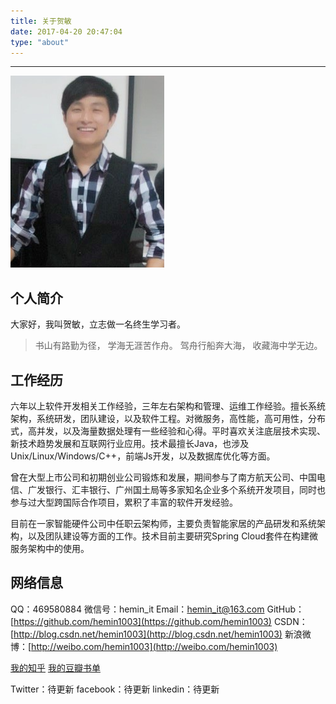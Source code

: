 ```yaml
---
title: 关于贺敏
date: 2017-04-20 20:47:04
type: "about"
---
```

***
![avatar](../uploads/avatar.png)

## 个人简介
大家好，我叫贺敏，立志做一名终生学习者。

>书山有路勤为径，
学海无涯苦作舟。
驾舟行船奔大海，
收藏海中学无边。

## 工作经历
六年以上软件开发相关工作经验，三年左右架构和管理、运维工作经验。擅长系统架构，系统研发，团队建设，以及软件工程。对微服务，高性能，高可用性，分布式，高并发，以及海量数据处理有一些经验和心得。平时喜欢关注底层技术实现、新技术趋势发展和互联网行业应用。技术最擅长Java，也涉及Unix/Linux/Windows/C++，前端Js开发，以及数据库优化等方面。

曾在大型上市公司和初期创业公司锻炼和发展，期间参与了南方航天公司、中国电信、广发银行、汇丰银行、广州国土局等多家知名企业多个系统开发项目，同时也参与过大型跨国际合作项目，累积了丰富的软件开发经验。

目前在一家智能硬件公司中任职云架构师，主要负责智能家居的产品研发和系统架构，以及团队建设等方面的工作。技术目前主要研究Spring Cloud套件在构建微服务架构中的使用。

## 网络信息
QQ：469580884
微信号：hemin_it
Email：hemin_it@163.com
GitHub：[https://github.com/hemin1003](https://github.com/hemin1003)
CSDN：[http://blog.csdn.net/hemin1003](http://blog.csdn.net/hemin1003)
新浪微博：[http://weibo.com/hemin1003](http://weibo.com/hemin1003)

[我的知乎](https://www.zhihu.com/people/hemin1003/activities)
[我的豆瓣书单](https://book.douban.com/people/hemin1003/)

Twitter：待更新
facebook：待更新
linkedin：待更新

